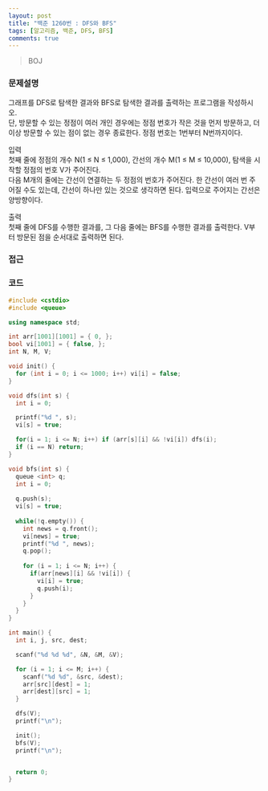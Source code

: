 ```yaml
---
layout: post
title: "백준 1260번 : DFS와 BFS"
tags: [알고리즘, 백준, DFS, BFS]
comments: true
---
```


> BOJ  

### 문제설명  
그래프를 DFS로 탐색한 결과와 BFS로 탐색한 결과를 출력하는 프로그램을 작성하시오.  
단, 방문할 수 있는 정점이 여러 개인 경우에는 정점 번호가 작은 것을 먼저 방문하고, 더 이상 방문할 수 있는 점이 없는 경우 종료한다. 정점 번호는 1번부터 N번까지이다.  

입력  
첫째 줄에 정점의 개수 N(1 ≤ N ≤ 1,000), 간선의 개수 M(1 ≤ M ≤ 10,000), 탐색을 시작할 정점의 번호 V가 주어진다.  
다음 M개의 줄에는 간선이 연결하는 두 정점의 번호가 주어진다. 한 간선이 여러 번 주어질 수도 있는데, 간선이 하나만 있는 것으로 생각하면 된다. 입력으로 주어지는 간선은 양방향이다.  

출력  
첫째 줄에 DFS를 수행한 결과를, 그 다음 줄에는 BFS를 수행한 결과를 출력한다. V부터 방문된 점을 순서대로 출력하면 된다.  

### 접근  


### 코드  
~~~c++
#include <cstdio>
#include <queue>

using namespace std;

int arr[1001][1001] = { 0, };
bool vi[1001] = { false, };
int N, M, V;

void init() { 
  for (int i = 0; i <= 1000; i++) vi[i] = false; 
}

void dfs(int s) {
  int i = 0;

  printf("%d ", s);
  vi[s] = true;

  for(i = 1; i <= N; i++) if (arr[s][i] && !vi[i]) dfs(i);
  if (i == N) return;
}

void bfs(int s) {
  queue <int> q;
  int i = 0;
  
  q.push(s);
  vi[s] = true;
  
  while(!q.empty()) {
    int news = q.front();
    vi[news] = true;
    printf("%d ", news);
    q.pop();
    
    for (i = 1; i <= N; i++) {
      if(arr[news][i] && !vi[i]) {
        vi[i] = true;
        q.push(i);
      }
    }
  }
}

int main() {
  int i, j, src, dest;

  scanf("%d %d %d", &N, &M, &V);

  for (i = 1; i <= M; i++) {
    scanf("%d %d", &src, &dest);
    arr[src][dest] = 1;
    arr[dest][src] = 1;
  }

  dfs(V);
  printf("\n");

  init();
  bfs(V);
  printf("\n");


  return 0;
}
~~~